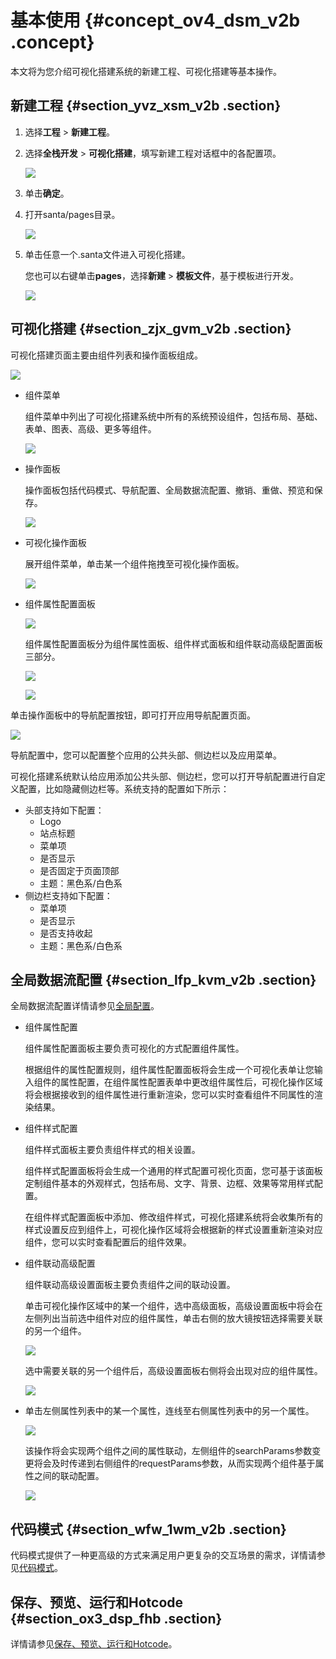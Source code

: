 # 基本使用 {#concept_ov4_dsm_v2b .concept}

本文将为您介绍可视化搭建系统的新建工程、可视化搭建等基本操作。

## 新建工程 {#section_yvz_xsm_v2b .section}

1.  选择**工程** \> **新建工程**。
2.  选择**全栈开发** \> **可视化搭建**，填写新建工程对话框中的各配置项。

    ![](http://static-aliyun-doc.oss-cn-hangzhou.aliyuncs.com/assets/img/17766/155417566541800_zh-CN.png)

3.  单击**确定**。
4.  打开santa/pages目录。

    ![](http://static-aliyun-doc.oss-cn-hangzhou.aliyuncs.com/assets/img/17766/15541756659701_zh-CN.png)

5.  单击任意一个.santa文件进入可视化搭建。

    您也可以右键单击**pages**，选择**新建** \> **模板文件**，基于模板进行开发。

    ![](http://static-aliyun-doc.oss-cn-hangzhou.aliyuncs.com/assets/img/17766/155417566541803_zh-CN.png)


## 可视化搭建 {#section_zjx_gvm_v2b .section}

可视化搭建页面主要由组件列表和操作面板组成。

![](http://static-aliyun-doc.oss-cn-hangzhou.aliyuncs.com/assets/img/17766/15541756659703_zh-CN.png)

-   组件菜单

    组件菜单中列出了可视化搭建系统中所有的系统预设组件，包括布局、基础、表单、图表、高级、更多等组件。

    ![](http://static-aliyun-doc.oss-cn-hangzhou.aliyuncs.com/assets/img/17766/15541756659704_zh-CN.png)

-   操作面板

    操作面板包括代码模式、导航配置、全局数据流配置、撤销、重做、预览和保存。

    ![](http://static-aliyun-doc.oss-cn-hangzhou.aliyuncs.com/assets/img/17766/15541756659705_zh-CN.png)

-   可视化操作面板

    展开组件菜单，单击某一个组件拖拽至可视化操作面板。

    ![](http://static-aliyun-doc.oss-cn-hangzhou.aliyuncs.com/assets/img/17766/15541756659706_zh-CN.png)

-   组件属性配置面板

    ![](http://static-aliyun-doc.oss-cn-hangzhou.aliyuncs.com/assets/img/17766/15541756659707_zh-CN.png)

    组件属性配置面板分为组件属性面板、组件样式面板和组件联动高级配置面板三部分。

    ![](http://static-aliyun-doc.oss-cn-hangzhou.aliyuncs.com/assets/img/17766/15541756669708_zh-CN.png)

    ![](http://static-aliyun-doc.oss-cn-hangzhou.aliyuncs.com/assets/img/17766/15541756669709_zh-CN.png)


单击操作面板中的导航配置按钮，即可打开应用导航配置页面。

![](http://static-aliyun-doc.oss-cn-hangzhou.aliyuncs.com/assets/img/17766/15541756669710_zh-CN.png)

导航配置中，您可以配置整个应用的公共头部、侧边栏以及应用菜单。

可视化搭建系统默认给应用添加公共头部、侧边栏，您可以打开导航配置进行自定义配置，比如隐藏侧边栏等。系统支持的配置如下所示：

-   头部支持如下配置：
    -   Logo
    -   站点标题
    -   菜单项
    -   是否显示
    -   是否固定于页面顶部
    -   主题：黑色系/白色系
-   侧边栏支持如下配置：
    -   菜单项
    -   是否显示
    -   是否支持收起
    -   主题：黑色系/白色系

## 全局数据流配置 {#section_lfp_kvm_v2b .section}

全局数据流配置详情请参见[全局配置](cn.zh-CN/使用指南/AppStudio/功能介绍/可视化搭建/保存为模板.md#)。

-   组件属性配置

    组件属性配置面板主要负责可视化的方式配置组件属性。

    根据组件的属性配置规则，组件属性配置面板将会生成一个可视化表单让您输入组件的属性配置，在组件属性配置表单中更改组件属性后，可视化操作区域将会根据接收到的组件属性进行重新渲染，您可以实时查看组件不同属性的渲染结果。

-   组件样式配置

    组件样式面板主要负责组件样式的相关设置。

    组件样式配置面板将会生成一个通用的样式配置可视化页面，您可基于该面板定制组件基本的外观样式，包括布局、文字、背景、边框、效果等常用样式配置。

    在组件样式配置面板中添加、修改组件样式，可视化搭建系统将会收集所有的样式设置反应到组件上，可视化操作区域将会根据新的样式设置重新渲染对应组件，您可以实时查看配置后的组件效果。

-   组件联动高级配置

    组件联动高级设置面板主要负责组件之间的联动设置。

    单击可视化操作区域中的某一个组件，选中高级面板，高级设置面板中将会在左侧列出当前选中组件对应的组件属性，单击右侧的放大镜按钮选择需要关联的另一个组件。

    ![](http://static-aliyun-doc.oss-cn-hangzhou.aliyuncs.com/assets/img/17766/15541756669711_zh-CN.png)

    选中需要关联的另一个组件后，高级设置面板右侧将会出现对应的组件属性。

    ![](http://static-aliyun-doc.oss-cn-hangzhou.aliyuncs.com/assets/img/17766/155417566640959_zh-CN.png)

-   单击左侧属性列表中的某一个属性，连线至右侧属性列表中的另一个属性。

    ![](http://static-aliyun-doc.oss-cn-hangzhou.aliyuncs.com/assets/img/17766/155417566640960_zh-CN.png)

    该操作将会实现两个组件之间的属性联动，左侧组件的searchParams参数变更将会及时传递到右侧组件的requestParams参数，从而实现两个组件基于属性之间的联动配置。

    ![](http://static-aliyun-doc.oss-cn-hangzhou.aliyuncs.com/assets/img/17766/155417566640961_zh-CN.png)


## 代码模式 {#section_wfw_1wm_v2b .section}

代码模式提供了一种更高级的方式来满足用户更复杂的交互场景的需求，详情请参见[代码模式](cn.zh-CN/使用指南/AppStudio/功能介绍/可视化搭建/代码模式.md#)。

## 保存、预览、运行和Hotcode {#section_ox3_dsp_fhb .section}

详情请参见[保存、预览、运行和Hotcode](cn.zh-CN/使用指南/AppStudio/功能介绍/可视化搭建/保存、预览、运行和Hotcode.md#)。


